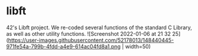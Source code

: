 # libft
42's Libft project. We re-coded several functions of the standard C Library, as well as other utility functions.
![Screenshot 2022-01-06 at 21 32 25](https://user-images.githubusercontent.com/52178013/148440445-971fe54a-799b-4fdd-a4e9-614ac04fd8a1.png | width=50)
